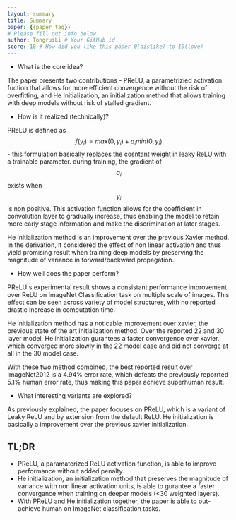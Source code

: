 ```yaml
---
layout: summary
title: Summary
paper: {{paper_tag}}
# Please fill out info below
author: TongruiLi # Your GitHub id
score: 10 # How did you like this paper 0(dislike) to 10(love)
---
```


* What is the core idea?

The paper presents two contributions - PReLU, a parametrizied activation fuction that allows for more efficient convergence without the risk of overfitting, and He Initialization, an initialization method that allows training with deep models without risk of stalled gradient.



* How is it realized (technically)?

PReLU is defined as $$f(y_i) = max(0, y_i) + a_i min(0, y_i)$$ - this formulation basically replaces the cosntant weight in leaky ReLU with a trainable parameter. during training, the gradient of $$a_i$$ exists when $$y_i$$ is non positive. This activation function allows for the coefficient in convolution layer to gradually increase, thus enabling the model to retain more early stage information and make the discrimination at later stages.

He initialization method is an improvement over the previous Xavier method. In the derivation, it considered the effect of non linear activation and thus yield promising result when training deep models by preserving the magnitude of variance in forward/backward propagation. 

* How well does the paper perform?

PReLU's experimental result shows a consistant performance improvement over ReLU on ImageNet Classification task on multiple scale of images. This effect can be seen across variety of model structures, with no reported drastic increase in computation time.

He initialization method has a noticable improvement over xavier, the previous state of the art initialization method. Over the reported 22 and 30 layer model, He initialization gurantees a faster convergence over xavier, which converged more slowly in the 22 model case and did not converge at all in the 30 model case. 

With these two method combined, the best reported result over ImageNet2012 is a 4.94% error rate, which defeats the previously reporrted 5.1% human error rate, thus making this paper achieve superhuman result.

* What interesting variants are explored?

As previously explained, the paper focuses on PReLU, which is a variant of Leaky ReLU and by extension from the default ReLU. He initialization is basically a improvement over the previous xavier initialization. 

## TL;DR
* PReLU, a paramaterized ReLU activation function, is able to improve performance without added penalty.
* He initialization, an initialization method that preserves the magnitude of variance with non linear activation units, is able to gurantee a faster convergance when training on deeper models (<30 weighted layers).
* With PReLU and He initialization together, the paper is able to out-achieve human on ImageNet classification tasks.
